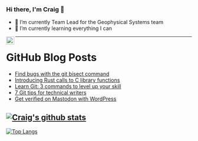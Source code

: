 ### Hi there, I'm Craig 👋

<!--
**CraigTeelFugro/CraigTeelFugro** is a ✨ _special_ ✨ repository because its `README.md` (this file) appears on your GitHub profile.

Here are some ideas to get you started:
-->

- 🔭 I’m currently Team Lead for the Geophysical Systems team
- 🌱 I’m currently learning everything I can

[<img align="left" alt="Craig Teel | LinkedIn" width="22px" src="https://cdn.jsdelivr.net/npm/simple-icons@v3/icons/linkedin.svg" />][linkedin]

---

# GitHub Blog Posts

<!-- BLOG-POST-LIST:START -->
- [Find bugs with the git bisect command](https://opensource.com/article/22/11/git-bisect)
- [Introducing Rust calls to C library functions](https://opensource.com/article/22/11/rust-calls-c-library-functions)
- [Learn Git: 3 commands to level up your skill](https://opensource.com/article/22/11/advanced-git-commands)
- [7 Git tips for technical writers](https://opensource.com/article/22/11/git-tips-technical-writers)
- [Get verified on Mastodon with WordPress](https://opensource.com/article/22/11/verified-mastodon-wordpress)
<!-- BLOG-POST-LIST:END -->

## [![Craig's github stats](https://github-readme-stats.vercel.app/api?username=craigteelfugro&show_icons=true&theme=radical)](https://github.com/anuraghazra/github-readme-stats)


[linkedin]: https://linkedin.com/in/craig-teel-b8786771
[![Top Langs](https://github-readme-stats.vercel.app/api/top-langs/?username=craigteelfugro&layout=compact)](https://github.com/anuraghazra/github-readme-stats)
